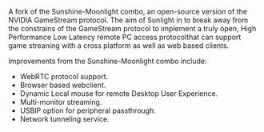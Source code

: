 A fork of the Sunshine-Moonlight combo, an open-source version of the NVIDIA GameStream protocol. 
The aim of Sunlight in to break away from the constrains of the GameStream protocol to implement a 
truly open, High Performance Low Latency remote PC access protocolthat can support game streaning
with a cross platform as well as web based clients.

Improvements from the Sunshine-Moonlight combo include:
- WebRTC protocol support.
- Browser based webclient.
- Dynamic Local mouse for remote Desktop User Experience.
- Multi-monitor streaming.
- USBIP option for peripheral passthrough.
- Network tunneling service.
